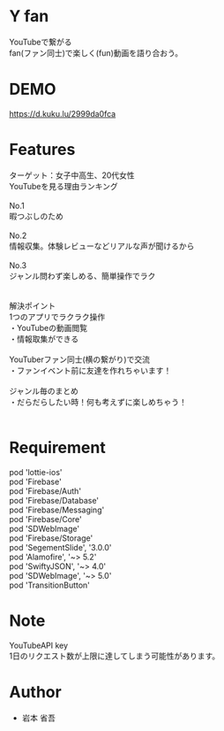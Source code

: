 # Y fan

YouTubeで繋がる<br>
fan(ファン同士)で楽しく(fun)動画を語り合おう。<br>

# DEMO

https://d.kuku.lu/2999da0fca

# Features

ターゲット：女子中高生、20代女性<br>
YouTubeを見る理由ランキング<br>
<br>
No.1<br>
暇つぶしのため<br>
<br>
No.2<br>
情報収集。体験レビューなどリアルな声が聞けるから<br>
<br>
No.3<br>
ジャンル問わず楽しめる、簡単操作でラク<br>
<br>
<br>
解決ポイント
<br>
1つのアプリでラクラク操作<br>
・YouTubeの動画閲覧<br>
・情報取集ができる<br>
<br>
YouTuberファン同士(横の繋がり)で交流<br>
・ファンイベント前に友達を作れちゃいます！<br>
<br>
ジャンル毎のまとめ<br>
・だらだらしたい時！何も考えずに楽しめちゃう！<br>
<br>

# Requirement

pod 'lottie-ios'<br>
pod 'Firebase'<br>
pod 'Firebase/Auth'<br>
pod 'Firebase/Database'<br>
pod 'Firebase/Messaging'<br>
pod 'Firebase/Core'<br>
pod 'SDWebImage'<br>
pod 'Firebase/Storage'<br>
pod 'SegementSlide', '3.0.0'<br>
pod 'Alamofire', '~> 5.2'<br>
pod 'SwiftyJSON', '~> 4.0'<br>
pod 'SDWebImage', '~> 5.0'<br>
pod 'TransitionButton'<br>

# Note

YouTubeAPI key<br>
1日のリクエスト数が上限に達してしまう可能性があります。<br>

# Author

* 岩本 省吾
